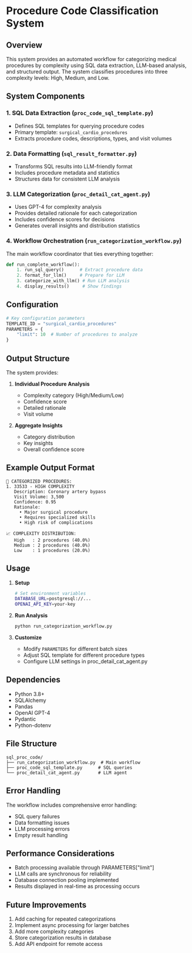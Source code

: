 # Procedure Code Classification System

## Overview
This system provides an automated workflow for categorizing medical procedures by complexity using SQL data extraction, LLM-based analysis, and structured output. The system classifies procedures into three complexity levels: High, Medium, and Low.

## System Components

### 1. SQL Data Extraction (`proc_code_sql_template.py`)
- Defines SQL templates for querying procedure codes
- Primary template: `surgical_cardio_procedures`
- Extracts procedure codes, descriptions, types, and visit volumes

### 2. Data Formatting (`sql_result_formatter.py`)
- Transforms SQL results into LLM-friendly format
- Includes procedure metadata and statistics
- Structures data for consistent LLM analysis

### 3. LLM Categorization (`proc_detail_cat_agent.py`)
- Uses GPT-4 for complexity analysis
- Provides detailed rationale for each categorization
- Includes confidence scores for decisions
- Generates overall insights and distribution statistics

### 4. Workflow Orchestration (`run_categorization_workflow.py`)
The main workflow coordinator that ties everything together:

```python
def run_complete_workflow():
    1. run_sql_query()      # Extract procedure data
    2. format_for_llm()     # Prepare for LLM
    3. categorize_with_llm() # Run LLM analysis
    4. display_results()     # Show findings
```

## Configuration

```python
# Key configuration parameters
TEMPLATE_ID = "surgical_cardio_procedures"
PARAMETERS = {
    "limit": 10  # Number of procedures to analyze
}
```

## Output Structure

The system provides:
1. **Individual Procedure Analysis**
   - Complexity category (High/Medium/Low)
   - Confidence score
   - Detailed rationale
   - Visit volume

2. **Aggregate Insights**
   - Category distribution
   - Key insights
   - Overall confidence score

## Example Output Format
```
🏥 CATEGORIZED PROCEDURES:
1. 33533 - HIGH COMPLEXITY
   Description: Coronary artery bypass
   Visit Volume: 3,500
   Confidence: 0.95
   Rationale:
     • Major surgical procedure
     • Requires specialized skills
     • High risk of complications

📈 COMPLEXITY DISTRIBUTION:
   High   : 2 procedures (40.0%)
   Medium : 2 procedures (40.0%)
   Low    : 1 procedures (20.0%)
```

## Usage

1. **Setup**
   ```bash
   # Set environment variables
   DATABASE_URL=postgresql://...
   OPENAI_API_KEY=your-key
   ```

2. **Run Analysis**
   ```bash
   python run_categorization_workflow.py
   ```

3. **Customize**
   - Modify `PARAMETERS` for different batch sizes
   - Adjust SQL template for different procedure types
   - Configure LLM settings in proc_detail_cat_agent.py

## Dependencies
- Python 3.8+
- SQLAlchemy
- Pandas
- OpenAI GPT-4
- Pydantic
- Python-dotenv

## File Structure
```
sql_proc_code/
├── run_categorization_workflow.py  # Main workflow
├── proc_code_sql_template.py      # SQL queries
└── proc_detail_cat_agent.py       # LLM agent
```

## Error Handling
The workflow includes comprehensive error handling:
- SQL query failures
- Data formatting issues
- LLM processing errors
- Empty result handling

## Performance Considerations
- Batch processing available through PARAMETERS["limit"]
- LLM calls are synchronous for reliability
- Database connection pooling implemented
- Results displayed in real-time as processing occurs

## Future Improvements
1. Add caching for repeated categorizations
2. Implement async processing for larger batches
3. Add more complexity categories
4. Store categorization results in database
5. Add API endpoint for remote access
